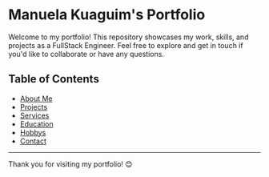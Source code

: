 # Manuela Kuaguim's Portfolio

Welcome to my portfolio! This repository showcases my work, skills, and projects as a FullStack Engineer. Feel free to explore and get in touch if you'd like to collaborate or have any questions.

## Table of Contents

- [About Me](#about-me)
- [Projects](#projects)
- [Services](#services)
- [Education](#education)
- [Hobbys](#hobby)
- [Contact](#contact)

---

Thank you for visiting my portfolio! 😊

